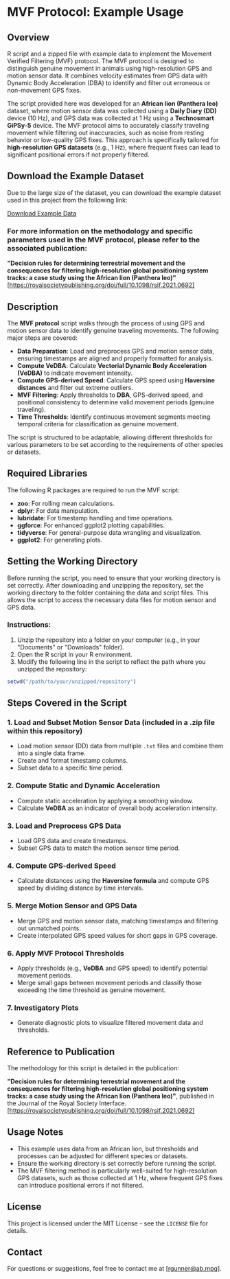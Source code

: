 # MVF Protocol: Example Usage

## Overview

R script and a zipped file with example data to implement the Movement Verified Filtering (MVF) protocol. The MVF protocol is designed to distinguish genuine movement in animals using high-resolution GPS and motion sensor data. It combines velocity estimates from GPS data with Dynamic Body Acceleration (DBA) to identify and filter out erroneous or non-movement GPS fixes.

The script provided here was developed for an **African lion (Panthera leo)** dataset, where motion sensor data was collected using a **Daily Diary (DD)** device (10 Hz), and GPS data was collected at 1 Hz using a **Technosmart GiPSy-5** device. The MVF protocol aims to accurately classify traveling movement while filtering out inaccuracies, such as noise from resting behavior or low-quality GPS fixes. This approach is specifically tailored for **high-resolution GPS datasets** (e.g., 1 Hz), where frequent fixes can lead to significant positional errors if not properly filtered.

## Download the Example Dataset
Due to the large size of the dataset, you can download the example dataset used in this project from the following link:

[Download Example Data](https://github.com/yourusername/yourrepository/releases/download/v1.0/your_large_file.zip)

 ### For more information on the methodology and specific parameters used in the MVF protocol, please refer to the associated publication:

**"Decision rules for determining terrestrial movement and the consequences for filtering high-resolution global positioning system tracks: a case study using the African lion (Panthera leo)"** [https://royalsocietypublishing.org/doi/full/10.1098/rsif.2021.0692]

## Description

The **MVF protocol** script walks through the process of using GPS and motion sensor data to identify genuine traveling movements. The following major steps are covered:

- **Data Preparation**: Load and preprocess GPS and motion sensor data, ensuring timestamps are aligned and properly formatted for analysis.
- **Compute VeDBA**: Calculate **Vectorial Dynamic Body Acceleration (VeDBA)** to indicate movement intensity.
- **Compute GPS-derived Speed**: Calculate GPS speed using **Haversine distances** and filter out extreme outliers.
- **MVF Filtering**: Apply thresholds to **DBA**, GPS-derived speed, and positional consistency to determine valid movement periods (genuine traveling).
- **Time Thresholds**: Identify continuous movement segments meeting temporal criteria for classification as genuine movement.

The script is structured to be adaptable, allowing different thresholds for various parameters to be set according to the requirements of other species or datasets.

## Required Libraries

The following R packages are required to run the MVF script:

- **zoo**: For rolling mean calculations.
- **dplyr**: For data manipulation.
- **lubridate**: For timestamp handling and time operations.
- **ggforce**: For enhanced ggplot2 plotting capabilities.
- **tidyverse**: For general-purpose data wrangling and visualization.
- **ggplot2**: For generating plots.

## Setting the Working Directory

Before running the script, you need to ensure that your working directory is set correctly. After downloading and unzipping the repository, set the working directory to the folder containing the data and script files. This allows the script to access the necessary data files for motion sensor and GPS data.

### Instructions:
1. Unzip the repository into a folder on your computer (e.g., in your "Documents" or "Downloads" folder).
2. Open the R script in your R environment.
3. Modify the following line in the script to reflect the path where you unzipped the repository:

```r
setwd("/path/to/your/unzipped/repository")
```
## Steps Covered in the Script

### 1. Load and Subset Motion Sensor Data (included in a .zip file within this repository)
- Load motion sensor (DD) data from multiple `.txt` files and combine them into a single data frame.
- Create and format timestamp columns.
- Subset data to a specific time period.

### 2. Compute Static and Dynamic Acceleration
- Compute static acceleration by applying a smoothing window.
- Calculate **VeDBA** as an indicator of overall body acceleration intensity.

### 3. Load and Preprocess GPS Data
- Load GPS data and create timestamps.
- Subset GPS data to match the motion sensor time period.

### 4. Compute GPS-derived Speed
- Calculate distances using the **Haversine formula** and compute GPS speed by dividing distance by time intervals.

### 5. Merge Motion Sensor and GPS Data
- Merge GPS and motion sensor data, matching timestamps and filtering out unmatched points.
- Create interpolated GPS speed values for short gaps in GPS coverage.

### 6. Apply MVF Protocol Thresholds
- Apply thresholds (e.g., **VeDBA** and GPS speed) to identify potential movement periods.
- Merge small gaps between movement periods and classify those exceeding the time threshold as genuine movement.

### 7. Investigatory Plots
- Generate diagnostic plots to visualize filtered movement data and thresholds.

## Reference to Publication

The methodology for this script is detailed in the publication:

**"Decision rules for determining terrestrial movement and the consequences for filtering high-resolution global positioning system tracks: a case study using the African lion (Panthera leo)"**, published in the Journal of the Royal Society Interface. [https://royalsocietypublishing.org/doi/full/10.1098/rsif.2021.0692]

## Usage Notes

- This example uses data from an African lion, but thresholds and processes can be adjusted for different species or datasets.
- Ensure the working directory is set correctly before running the script.
- The MVF filtering method is particularly well-suited for high-resolution GPS datasets, such as those collected at 1 Hz, where frequent GPS fixes can introduce positional errors if not filtered.

## License

This project is licensed under the MIT License - see the `LICENSE` file for details.

## Contact

For questions or suggestions, feel free to contact me at [rgunner@ab.mpg].
